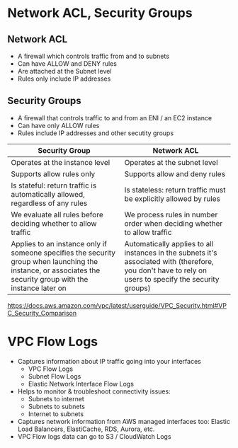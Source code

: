 # Network ACL, Security Groups

## Network ACL
- A firewall which controls traffic from and to subnets
- Can have ALLOW and DENY rules
- Are attached at the Subnet level
- Rules only include IP addresses

## Security Groups
- A firewall that controls traffic to and from an ENI / an EC2 instance
- Can have only ALLOW rules
- Rules include IP addresses and other secutity groups

| **Security Group**                                                                                                                                           | **Network ACL**                                                                                                                                        |
|--------------------------------------------------------------------------------------------------------------------------------------------------------------|--------------------------------------------------------------------------------------------------------------------------------------------------------|
| Operates at the instance level                                                                                                                               | Operates at the subnet level                                                                                                                           |
| Supports allow rules only                                                                                                                                    | Supports allow and deny rules                                                                                                                          |
| Is stateful: return traffic is automatically allowed, regardless of any rules                                                                                | Is stateless: return traffic must be explicitly allowed by rules                                                                                       |
| We evaluate all rules before deciding whether to allow traffic                                                                                               | We process rules in number order when deciding whether to allow traffic                                                                                |
| Applies to an instance only if someone specifies the security group when launching the instance, or associates the security group with the instance later on | Automatically applies to all instances in the subnets it's associated with (therefore, you don't have to rely on users to specify the security groups) |

https://docs.aws.amazon.com/vpc/latest/userguide/VPC_Security.html#VPC_Security_Comparison

# VPC Flow Logs

- Captures information about IP traffic going into your interfaces
    - VPC Flow Logs
    - Subnet Flow Logs
    - Elastic Network Interface Flow Logs
- Helps to monitor & troubleshoot connectivity issues:
    - Subnets to internet
    - Subnets to subnets
    - Internet to subnets
- Captures network information from AWS managed interfaces too: Elastic Load Balancers, ElastiCache, RDS, Aurora, etc.
- VPC Flow logs data can go to S3 / CloudWatch Logs